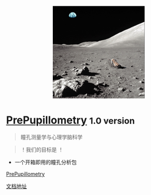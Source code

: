 <!-- _coverpage.md -->

<div align=center>
<img src="logo.jpg" width="250">
</div>
<!-- 背景图片 -->

<!-- [logo](logo.jpg) -->


# [PrePupillometry](https://github.com/wangxiatian/PrePupillometry) <small>1.0 version</small>

> 瞳孔测量学与心理学脑科学

> ！我们的目标是 ！

- 一个开箱即用的瞳孔分析包

[PrePupillometry](https://github.com/wangxiatian/PrePupillometry)

[文档地址](README.md)
